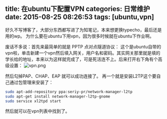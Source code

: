 title: 在ubuntu下配置VPN
categories: 日常维护
date: 2015-08-25 08:26:53
tags: [ubuntu,vpn]
---
好久不写博客了，大部分东西都写进了为知笔记，本来想更换typecho，最后还是用的wp。
为什么要在ubuntu下用vpn，因为很多时候就在ubuntu下作业啊。


<!--more-->


废话不多说：首先来最简单的就是
PPTP 点对点隧道协议：
这个是ubuntu自带的vpn啦，单击新建一个vpn然后填入网关，用户名和密码。其实网关那里就是填的学长给的地址，本来以为这样就完成了，可是死活连不上。后来打开右下角有个高级设置：
![vpn.png][1]

然后勾掉PAP、CHAP、EAP 就可以成功连接了。
再一个就是安装L2TP这个要自己通过包管理来安装了：
```sh
sudo apt-add-repository ppa:seriy-pr/network-manager-l2tp
sudo apt-get install network-manager-l2tp-gnome
sudo service xl2tpd start
```
然后就可以在vpn列表中找到了。

  [1]: http://www.eternalac.com/usr/uploads/2015/07/1129759032.png